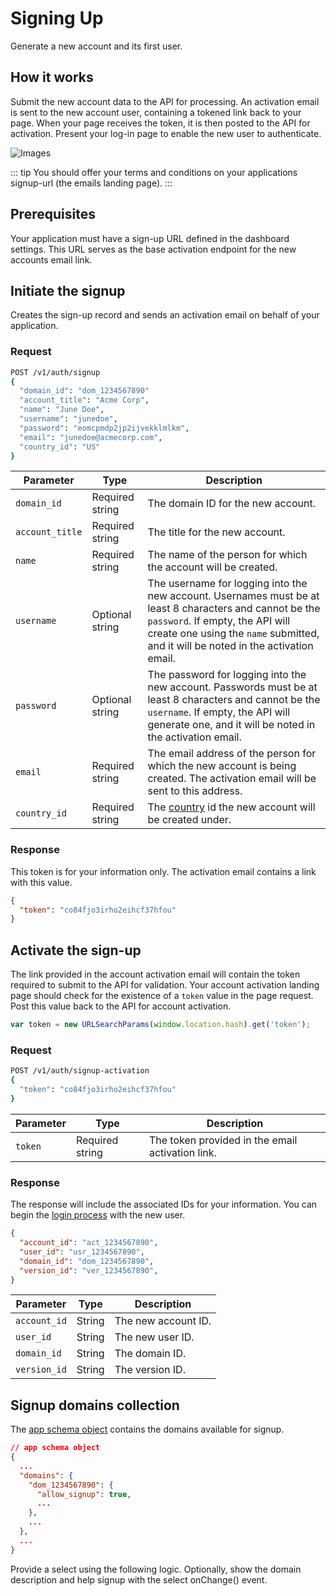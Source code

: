 # Signing Up

Generate a new account and its first user.


## How it works

Submit the new account data to the API for processing. An activation email is sent to the new account user, containing a tokened link back to your page. When your page receives the token, it is then posted to the API for activation. Present your log-in page to enable the new user to authenticate.

![Images](/images/diagrams/signup.svg)


::: tip
You should offer your terms and conditions on your applications signup-url (the emails landing page). 
:::


## Prerequisites

Your application must have a sign-up URL defined in the dashboard settings. This URL serves as the base activation endpoint for the new accounts email link.


## Initiate the signup

Creates the sign-up record and sends an activation email on behalf of your application.

### Request

```sh
POST /v1/auth/signup
{
  "domain_id": "dom_1234567890"
  "account_title": "Acme Corp",
  "name": "June Doe",
  "username": "junedoe",
  "password": "eomcpmdp2jp2ijvekklmlkm",
  "email": "junedoe@acmecorp.com",
  "country_id": "US"
}
```

| Parameter | Type | Description |
| --- | --- | --- |
| `domain_id` | Required string | The domain ID for the new account. |
| `account_title` | Required string | The title for the new account. |
| `name` | Required string | The name of the person for which the account will be created. |
| `username` | Optional string | The username for logging into the new account. Usernames must be at least 8 characters and cannot be the `password`. If empty, the API will create one using the `name` submitted, and it will be noted in the activation email. |
| `password` | Optional string | The password for logging into the new account. Passwords must be at least 8 characters and cannot be the `username`. If empty, the API will generate one, and it will be noted in the activation email. |
|  `email` | Required string | The email address of the person for which the new account is being created. The activation email will be sent to this address. |
|  `country_id` | Required string | The [country](/countries) id the new account will be created under. |

### Response

This token is for your information only. The activation email contains a link with this value.

```json
{
  "token": "co84fjo3irho2eihcf37hfou"
}
```

<!--@include: ./includes/error-response.md-->



## Activate the sign-up

The link provided in the account activation email will contain the token required to submit to the API for validation. Your account activation landing page should check for the existence of a `token` value in the page request. Post this value back to the API for account activation.

```js
var token = new URLSearchParams(window.location.hash).get('token');
```

### Request

```sh
POST /v1/auth/signup-activation
{
  "token": "co84fjo3irho2eihcf37hfou"
}
```

| Parameter | Type | Description |
| --- | --- | --- |
| `token` | Required string | The token provided in the email activation link. |

### Response

The response will include the associated IDs for your information. You can begin the [login process]('docs/login) with the new user.

```json
{
  "account_id": "act_1234567890",
  "user_id": "usr_1234567890",
  "domain_id": "dom_1234567890",
  "version_id": "ver_1234567890",
}
```


| Parameter | Type | Description |
| --- | --- | --- |
| `account_id` | String | The new account ID. |
| `user_id` | String | The new user ID. |
| `domain_id` | String | The domain ID. |
| `version_id` | String | The version ID. |


<!--@include: ./includes/error-response.md-->


## Signup domains collection

The [app schema object](/app-schemas) contains the domains available for signup.

```json
// app schema object
{
  ...
  "domains": {
    "dom_1234567890": {
      "allow_signup": true,
      ...
    },
    ...
  },
  ...
}
```

Provide a select using the following logic. Optionally, show the domain description and help signup with the select onChange() event.

<!--@include: ./includes/signup-domain.md-->


